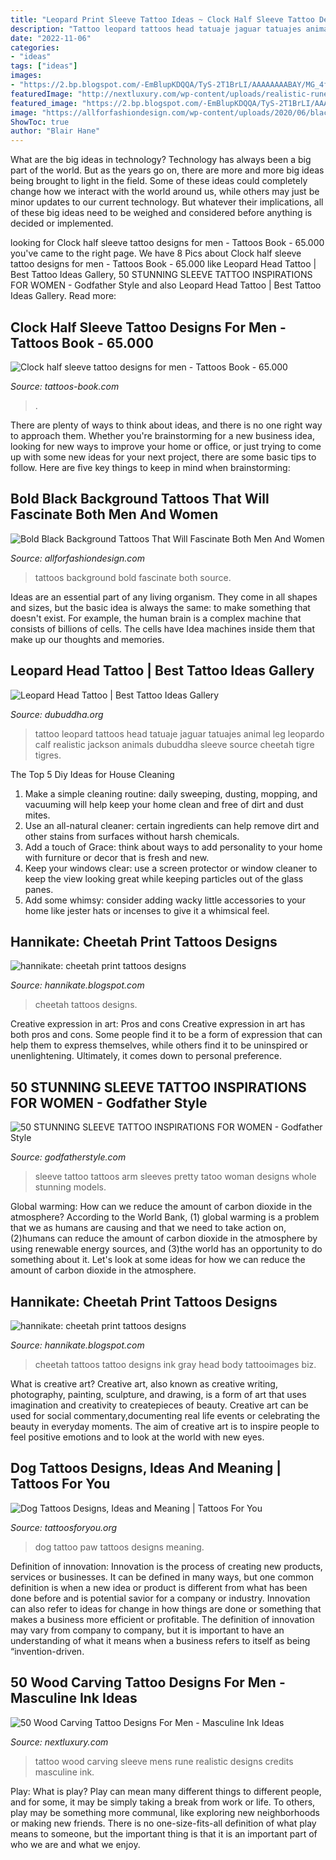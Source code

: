 ```yaml
---
title: "Leopard Print Sleeve Tattoo Ideas ~ Clock Half Sleeve Tattoo Designs For Men"
description: "Tattoo leopard tattoos head tatuaje jaguar tatuajes animal leg leopardo calf realistic jackson animals dubuddha sleeve source cheetah tigre tigres"
date: "2022-11-06"
categories:
- "ideas"
tags: ["ideas"]
images:
- "https://2.bp.blogspot.com/-EmBlupKDQQA/TyS-2T1BrLI/AAAAAAAABAY/MG_4fMfqmv0/s1600/cheetah-tattoos-for-girls.jpg"
featuredImage: "http://nextluxury.com/wp-content/uploads/realistic-rune-wood-carving-mens-knotwork-full-sleeve-tattoo.jpg"
featured_image: "https://2.bp.blogspot.com/-EmBlupKDQQA/TyS-2T1BrLI/AAAAAAAABAY/MG_4fMfqmv0/s1600/cheetah-tattoos-for-girls.jpg"
image: "https://allforfashiondesign.com/wp-content/uploads/2020/06/black-background-tattoos-7-600x895.jpg"
ShowToc: true
author: "Blair Hane"
---
```



What are the big ideas in technology?
Technology has always been a big part of the world. But as the years go on, there are more and more big ideas being brought to light in the field. Some of these ideas could completely change how we interact with the world around us, while others may just be minor updates to our current technology. But whatever their implications, all of these big ideas need to be weighed and considered before anything is decided or implemented.

	

		
looking for Clock half sleeve tattoo designs for men - Tattoos Book - 65.000 you've came to the right page. We have 8 Pics about Clock half sleeve tattoo designs for men - Tattoos Book - 65.000 like Leopard Head Tattoo | Best Tattoo Ideas Gallery, 50 STUNNING SLEEVE TATTOO INSPIRATIONS FOR WOMEN - Godfather Style and also Leopard Head Tattoo | Best Tattoo Ideas Gallery. Read more:
		
    
## Clock Half Sleeve Tattoo Designs For Men - Tattoos Book - 65.000

<img loading=lazy src="https://tattoos-book.com/wp-content/uploads/2016/02/clock-half-sleeve-tattoo-designs-for-men.jpg" onerror="this.onerror=null;this.src='https://tse3.mm.bing.net/th?id=OIP.CA2juQcr-z7Jln_oa8PZ7gHaJ4&amp;pid=15.1';" alt="Clock half sleeve tattoo designs for men - Tattoos Book - 65.000">

_Source: tattoos-book.com_

>. 

	

There are plenty of ways to think about ideas, and there is no one right way to approach them. Whether you're brainstorming for a new business idea, looking for new ways to improve your home or office, or just trying to come up with some new ideas for your next project, there are some basic tips to follow. Here are five key things to keep in mind when brainstorming: 

    
## Bold Black Background Tattoos That Will Fascinate Both Men And Women

<img loading=lazy src="https://allforfashiondesign.com/wp-content/uploads/2020/06/black-background-tattoos-7-600x895.jpg" onerror="this.onerror=null;this.src='https://tse3.mm.bing.net/th?id=OIP.IBjGY8PvwySPH0OU7aENHAHaLD&amp;pid=15.1';" alt="Bold Black Background Tattoos That Will Fascinate Both Men And Women">

_Source: allforfashiondesign.com_

>tattoos background bold fascinate both source. 

	

Ideas are an essential part of any living organism. They come in all shapes and sizes, but the basic idea is always the same: to make something that doesn't exist. For example, the human brain is a complex machine that consists of billions of cells. The cells have Idea machines inside them that make up our thoughts and memories.

    
## Leopard Head Tattoo | Best Tattoo Ideas Gallery

<img loading=lazy src="http://www.dubuddha.org/wp-content/uploads/2016/09/Leopard-Head-Tattoo-by-Jackson-May-728x847.jpg" onerror="this.onerror=null;this.src='https://tse4.mm.bing.net/th?id=OIP.N-_T8MCCIoY2Gh-wImlBUQHaIn&amp;pid=15.1';" alt="Leopard Head Tattoo | Best Tattoo Ideas Gallery">

_Source: dubuddha.org_

>tattoo leopard tattoos head tatuaje jaguar tatuajes animal leg leopardo calf realistic jackson animals dubuddha sleeve source cheetah tigre tigres. 

	

The Top 5 Diy Ideas for House Cleaning
1. Make a simple cleaning routine: daily sweeping, dusting, mopping, and vacuuming will help keep your home clean and free of dirt and dust mites.
2. Use an all-natural cleaner: certain ingredients can help remove dirt and other stains from surfaces without harsh chemicals.
3. Add a touch of Grace: think about ways to add personality to your home with furniture or decor that is fresh and new.
4. Keep your windows clear: use a screen protector or window cleaner to keep the view looking great while keeping particles out of the glass panes.
5. Add some whimsy: consider adding wacky little accessories to your home like jester hats or incenses to give it a whimsical feel.

    
## Hannikate: Cheetah Print Tattoos Designs

<img loading=lazy src="http://4.bp.blogspot.com/-nNrY9Yu-crE/TyS-sQPDmwI/AAAAAAAABAA/Ee2wRf5esXw/s1600/cheetah-print-tattoos-pics.jpg" onerror="this.onerror=null;this.src='https://tse4.mm.bing.net/th?id=OIP.YP-RG4ml-B4UxH8rjRiQzgHaJ4&amp;pid=15.1';" alt="hannikate: cheetah print tattoos designs">

_Source: hannikate.blogspot.com_

>cheetah tattoos designs. 

	

Creative expression in art: Pros and cons
Creative expression in art has both pros and cons. Some people find it to be a form of expression that can help them to express themselves, while others find it to be uninspired or unenlightening. Ultimately, it comes down to personal preference.

    
## 50 STUNNING SLEEVE TATTOO INSPIRATIONS FOR WOMEN - Godfather Style

<img loading=lazy src="http://godfatherstyle.com/wp-content/uploads/2016/02/Women-Tattoo-Design-Ideas-Full-Sleeve-Tattoo-Design-For-Girls..jpg" onerror="this.onerror=null;this.src='https://tse1.mm.bing.net/th?id=OIP.8l2DuFFzWHnJhb5RtrfoqQHaLI&amp;pid=15.1';" alt="50 STUNNING SLEEVE TATTOO INSPIRATIONS FOR WOMEN - Godfather Style">

_Source: godfatherstyle.com_

>sleeve tattoo tattoos arm sleeves pretty tatoo woman designs whole stunning models. 

	

Global warming: How can we reduce the amount of carbon dioxide in the atmosphere?
According to the World Bank, (1) global warming is a problem that we as humans are causing and that we need to take action on, (2)humans can reduce the amount of carbon dioxide in the atmosphere by using renewable energy sources, and (3)the world has an opportunity to do something about it. Let's look at some ideas for how we can reduce the amount of carbon dioxide in the atmosphere.

    
## Hannikate: Cheetah Print Tattoos Designs

<img loading=lazy src="https://2.bp.blogspot.com/-EmBlupKDQQA/TyS-2T1BrLI/AAAAAAAABAY/MG_4fMfqmv0/s1600/cheetah-tattoos-for-girls.jpg" onerror="this.onerror=null;this.src='https://tse2.mm.bing.net/th?id=OIP.ptu3qRPoG78zUtZ1TvgeBAHaJ3&amp;pid=15.1';" alt="hannikate: cheetah print tattoos designs">

_Source: hannikate.blogspot.com_

>cheetah tattoos tattoo designs ink gray head body tattooimages biz. 

	

What is creative art?
Creative art, also known as creative writing, photography, painting, sculpture, and drawing, is a form of art that uses imagination and creativity to createpieces of beauty. Creative art can be used for social commentary,documenting real life events or celebrating the beauty in everyday moments. The aim of creative art is to inspire people to feel positive emotions and to look at the world with new eyes.

    
## Dog Tattoos Designs, Ideas And Meaning | Tattoos For You

<img loading=lazy src="http://www.tattoosforyou.org/wp-content/uploads/2013/11/Dog-Paw-Print-Tattoo.jpg" onerror="this.onerror=null;this.src='https://tse2.mm.bing.net/th?id=OIP.2610c2wVfGnNT8ysWhuCogHaJ4&amp;pid=15.1';" alt="Dog Tattoos Designs, Ideas and Meaning | Tattoos For You">

_Source: tattoosforyou.org_

>dog tattoo paw tattoos designs meaning. 

	

Definition of innovation:
Innovation is the process of creating new products, services or businesses. It can be defined in many ways, but one common definition is when a new idea or product is different from what has been done before and is potential savior for a company or industry. Innovation can also refer to ideas for change in how things are done or something that makes a business more efficient or profitable. The definition of innovation may vary from company to company, but it is important to have an understanding of what it means when a business refers to itself as being “invention-driven.

    
## 50 Wood Carving Tattoo Designs For Men - Masculine Ink Ideas

<img loading=lazy src="http://nextluxury.com/wp-content/uploads/realistic-rune-wood-carving-mens-knotwork-full-sleeve-tattoo.jpg" onerror="this.onerror=null;this.src='https://tse1.mm.bing.net/th?id=OIP.fGoRFc5DfEVywJtZ92UdVwHaHa&amp;pid=15.1';" alt="50 Wood Carving Tattoo Designs For Men - Masculine Ink Ideas">

_Source: nextluxury.com_

>tattoo wood carving sleeve mens rune realistic designs credits masculine ink. 

	

Play: What is play?
Play can mean many different things to different people, and for some, it may be simply taking a break from work or life. To others, play may be something more communal, like exploring new neighborhoods or making new friends. There is no one-size-fits-all definition of what play means to someone, but the important thing is that it is an important part of who we are and what we enjoy.

